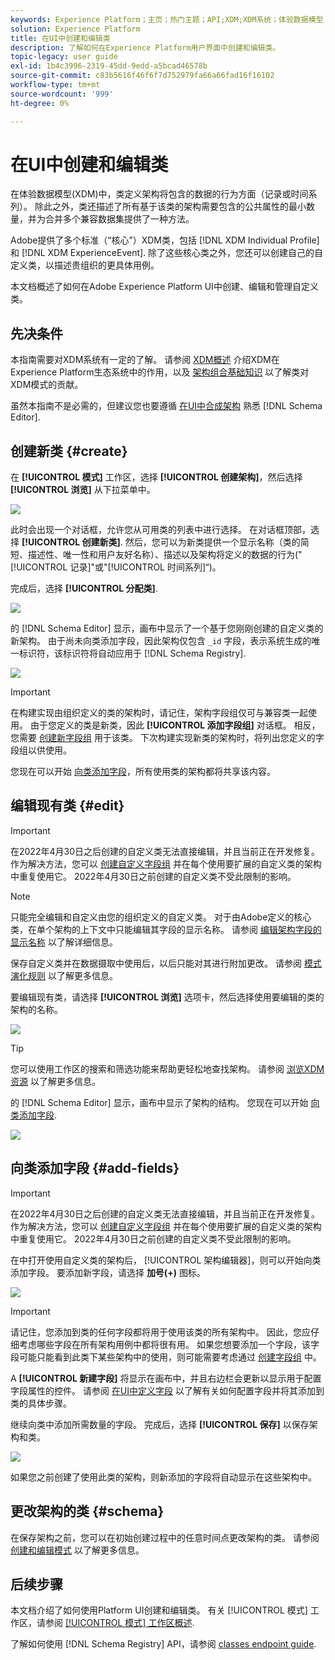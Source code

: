 ```yaml
---
keywords: Experience Platform；主页；热门主题；API;XDM;XDM系统；体验数据模型；数据模型；UI；工作区；类；类；
solution: Experience Platform
title: 在UI中创建和编辑类
description: 了解如何在Experience Platform用户界面中创建和编辑类。
topic-legacy: user guide
exl-id: 1b4c3996-2319-45dd-9edd-a5bcad46578b
source-git-commit: c83b5616f46f6f7d752979fa66a66fad16f16102
workflow-type: tm+mt
source-wordcount: '999'
ht-degree: 0%

---
```


# 在UI中创建和编辑类

在体验数据模型(XDM)中，类定义架构将包含的数据的行为方面（记录或时间系列）。 除此之外，类还描述了所有基于该类的架构需要包含的公共属性的最小数量，并为合并多个兼容数据集提供了一种方法。

Adobe提供了多个标准（“核心”）XDM类，包括 [!DNL XDM Individual Profile] 和 [!DNL XDM ExperienceEvent]. 除了这些核心类之外，您还可以创建自己的自定义类，以描述贵组织的更具体用例。

本文档概述了如何在Adobe Experience Platform UI中创建、编辑和管理自定义类。

## 先决条件

本指南需要对XDM系统有一定的了解。 请参阅 [XDM概述](../../home.md) 介绍XDM在Experience Platform生态系统中的作用，以及 [架构组合基础知识](../../schema/composition.md) 以了解类对XDM模式的贡献。

虽然本指南不是必需的，但建议您也要遵循 [在UI中合成架构](../../tutorials/create-schema-ui.md) 熟悉 [!DNL Schema Editor].

## 创建新类 {#create}

在 **[!UICONTROL 模式]** 工作区，选择 **[!UICONTROL 创建架构]**，然后选择 **[!UICONTROL 浏览]** 从下拉菜单中。

![](../../images/ui/resources/classes/browse-classes.png)

此时会出现一个对话框，允许您从可用类的列表中进行选择。 在对话框顶部，选择 **[!UICONTROL 创建新类]**. 然后，您可以为新类提供一个显示名称（类的简短、描述性、唯一性和用户友好名称）、描述以及架构将定义的数据的行为(&quot;[!UICONTROL 记录]&quot;或&quot;[!UICONTROL 时间系列]“)。

完成后，选择 **[!UICONTROL 分配类]**.

![](../../images/ui/resources/classes/class-details.png)

的 [!DNL Schema Editor] 显示，画布中显示了一个基于您刚刚创建的自定义类的新架构。 由于尚未向类添加字段，因此架构仅包含 `_id` 字段，表示系统生成的唯一标识符，该标识符将自动应用于 [!DNL Schema Registry].

![](../../images/ui/resources/classes/schema.png)

>[!IMPORTANT]
>
>在构建实现由组织定义的类的架构时，请记住，架构字段组仅可与兼容类一起使用。 由于您定义的类是新类，因此 **[!UICONTROL 添加字段组]** 对话框。 相反，您需要 [创建新字段组](./field-groups.md#create) 用于该类。 下次构建实现新类的架构时，将列出您定义的字段组以供使用。

您现在可以开始 [向类添加字段](#add-fields)，所有使用类的架构都将共享该内容。

## 编辑现有类 {#edit}

>[!IMPORTANT]
>
>在2022年4月30日之后创建的自定义类无法直接编辑，并且当前正在开发修复。 作为解决方法，您可以 [创建自定义字段组](./field-groups.md) 并在每个使用要扩展的自定义类的架构中重复使用它。 2022年4月30日之前创建的自定义类不受此限制的影响。

>[!NOTE]
>
>只能完全编辑和自定义由您的组织定义的自定义类。 对于由Adobe定义的核心类，在单个架构的上下文中只能编辑其字段的显示名称。 请参阅 [编辑架构字段的显示名称](./schemas.md#display-names) 以了解详细信息。
>
>保存自定义类并在数据摄取中使用后，以后只能对其进行附加更改。 请参阅 [模式演化规则](../../schema/composition.md#evolution) 以了解更多信息。

要编辑现有类，请选择 **[!UICONTROL 浏览]** 选项卡，然后选择使用要编辑的类的架构的名称。

![](../../images/ui/resources/classes/select-for-edit.png)

>[!TIP]
>
>您可以使用工作区的搜索和筛选功能来帮助更轻松地查找架构。 请参阅 [浏览XDM资源](../explore.md) 以了解更多信息。

的 [!DNL Schema Editor] 显示，画布中显示了架构的结构。 您现在可以开始 [向类添加字段](#add-fields).

![](../../images/ui/resources/classes/edit.png)

## 向类添加字段 {#add-fields}

>[!IMPORTANT]
>
>在2022年4月30日之后创建的自定义类无法直接编辑，并且当前正在开发修复。 作为解决方法，您可以 [创建自定义字段组](./field-groups.md) 并在每个使用要扩展的自定义类的架构中重复使用它。 2022年4月30日之前创建的自定义类不受此限制的影响。

在中打开使用自定义类的架构后， [!UICONTROL 架构编辑器]，则可以开始向类添加字段。 要添加新字段，请选择 **加号(+)** 图标。

![](../../images/ui/resources/classes/add-field.png)

>[!IMPORTANT]
>
>请记住，您添加到类的任何字段都将用于使用该类的所有架构中。 因此，您应仔细考虑哪些字段在所有架构用例中都将很有用。 如果您想要添加一个字段，该字段可能只能看到此类下某些架构中的使用，则可能需要考虑通过 [创建字段组](./field-groups.md#create) 中。

A **[!UICONTROL 新建字段]** 将显示在画布中，并且右边栏会更新以显示用于配置字段属性的控件。 请参阅 [在UI中定义字段](../fields/overview.md#define) 以了解有关如何配置字段并将其添加到类的具体步骤。

继续向类中添加所需数量的字段。 完成后，选择 **[!UICONTROL 保存]** 以保存架构和类。

![](../../images/ui/resources/classes/save.png)

如果您之前创建了使用此类的架构，则新添加的字段将自动显示在这些架构中。

## 更改架构的类 {#schema}

在保存架构之前，您可以在初始创建过程中的任意时间点更改架构的类。 请参阅 [创建和编辑模式](./schemas.md#change-class) 以了解更多信息。

## 后续步骤

本文档介绍了如何使用Platform UI创建和编辑类。 有关 [!UICONTROL 模式] 工作区，请参阅 [[!UICONTROL 模式] 工作区概述](../overview.md).

了解如何使用 [!DNL Schema Registry] API，请参阅 [classes endpoint guide](../../api/classes.md).
